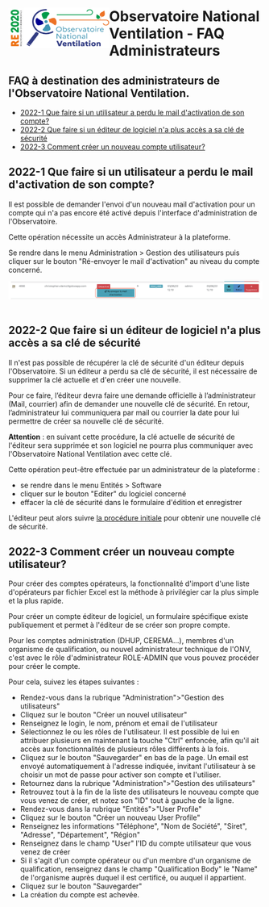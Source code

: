 #   <img src="https://github.com/dooApp/onv/blob/docs/wiki-images/logo-onv.png?raw=true" align="left" height="80" width="200" > Observatoire National Ventilation - FAQ Administrateurs

## FAQ à destination des administrateurs de l'Observatoire National Ventilation.

* [2022-1 Que faire si un utilisateur a perdu le mail d'activation de son compte?](#faq2022-1)
* [2022-2 Que faire si un éditeur de logiciel n'a plus accès a sa clé de sécurité](#faq2022-2)
* [2022-3 Comment créer un nouveau compte utilisateur?](#faq2022-3)

## 2022-1 Que faire si un utilisateur a perdu le mail d'activation de son compte? <a name="faq2022-1"></a>

Il est possible de demander l'envoi d'un nouveau mail d'activation pour un compte qui n'a pas encore été activé depuis l'interface d'administration de l'Observatoire.

Cette opération nécessite un accès Administrateur à la plateforme.

Se rendre dans le menu Administration > Gestion des utilisateurs puis cliquer sur le bouton "Ré-envoyer le mail d'activation" au niveau du compte concerné.

<kbd>
    <img src="https://github.com/dooApp/onv/blob/docs/wiki-images/admin_resend_email.png?raw=true" alt="Renvoyer l'email du mot de passe">
</kbd>
<br/><br/>

## 2022-2 Que faire si un éditeur de logiciel n'a plus accès a sa clé de sécurité <a name="faq2022-2"></a>

Il n'est pas possible de récupérer la clé de sécurité d'un éditeur depuis l'Observatoire. Si un éditeur a perdu sa clé de sécurité, il est nécessaire de supprimer la clé actuelle et d'en créer une nouvelle.

Pour ce faire, l’éditeur devra faire une demande officielle à l’administrateur (Mail, courrier) afin de demander une nouvelle clé de sécurité.
En retour, l’administrateur lui communiquera par mail ou courrier la date pour lui permettre de créer sa nouvelle clé de sécurité. 

**Attention** : en suivant cette procédure, la clé actuelle de sécurité de l'éditeur sera supprimée et son logiciel ne pourra plus communiquer avec l'Observatoire National Ventilation avec cette clé.

Cette opération peut-être effectuée par un administrateur de la plateforme :

* se rendre dans le menu Entités > Software
* cliquer sur le bouton "Editer" du logiciel concerné
* effacer la clé de sécurité dans le formulaire d'édition et enregistrer

L'éditeur peut alors suivre [la procédure initiale](https://dooapp.github.io/onv/access-editor/#2-api-reference-) pour obtenir une nouvelle clé de sécurité.

## 2022-3 Comment créer un nouveau compte utilisateur? <a name="faq2022-3"></a>

Pour créer des comptes opérateurs, la fonctionnalité d'import d'une liste d'opérateurs par fichier Excel est la méthode à privilégier car la plus simple et la plus rapide.<br/>

Pour créer un compte éditeur de logiciel, un formulaire spécifique existe publiquement et permet à l'éditeur de se créer son propre compte.<br/>

Pour les comptes administration (DHUP, CEREMA...), membres d'un organisme de qualification, ou nouvel administrateur technique de l'ONV, c'est avec le rôle d'administrateur ROLE-ADMIN que vous pouvez procéder pour créer le compte.<br/>

Pour cela, suivez les étapes suivantes :
* Rendez-vous dans la rubrique "Administration">"Gestion des utilisateurs"
* Cliquez sur le bouton "Créer un nouvel utilisateur"
* Renseignez le login, le nom, prénom et email de l'utilisateur
* Sélectionnez le ou les rôles de l'utilisateur. Il est possible de lui en attribuer plusieurs en maintenant la touche "Ctrl" enfoncée, afin qu'il ait accès aux fonctionnalités de plusieurs rôles différents à la fois.
* Cliquez sur le bouton "Sauvegarder" en bas de la page. Un email est envoyé automatiquement à l'adresse indiquée, invitant l'utilisateur à se choisir un mot de passe pour activer son compte et l'utiliser.
* Retournez dans la rubrique "Administration">"Gestion des utilisateurs"
* Retrouvez tout à la fin de la liste des utilisateurs le nouveau compte que vous venez de créer, et notez son "ID" tout à gauche de la ligne.
* Rendez-vous dans la rubrique "Entités">"User Profile"
* Cliquez sur le bouton "Créer un nouveau User Profile"
* Renseignez les informations "Téléphone", "Nom de Société", "Siret", "Adresse", "Département", "Région"
* Renseignez dans le champ "User" l'ID du compte utilisateur que vous venez de créer
* Si il s'agit d'un compte opérateur ou d'un membre d'un organisme de qualification, renseignez dans le champ "Qualification Body" le "Name" de l'organisme auprès duquel il est certificé, ou auquel il appartient.
* Cliquez sur le bouton "Sauvegarder"
* La création du compte est achevée.
